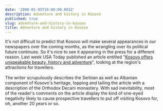 ```yaml
---
date: '2008-01-05T16:00:00.001Z'
description: Adventure and history in Kosovo
published: true
slug: adventure-and-history-in-kosovo
title: Adventure and history in Kosovo
---
```


It's not difficult to predict that Kosovo will make several appearances in our newspapers over the coming months, as the wrangling over its political future continues. So it's nice to see it appearing in the press for a different reason. Last week USA Today published an article entitled "<a href="http://www.usatoday.com/travel/destinations/2008-01-02-kosovo-adventure-history_N.htm?csp=34">Kosovo offers unspeakable beauty, history and adventure</a>", looking at the region's attractions for travellers.<br /><br />The writer scrupulously describes the Serbian as well as Albanian component of Kosovo's heritage, topping and tailing the article with a description of the Orthodox Decani monastery. With sad inevitability, most of the reader's comments on the article display the kind of one-eyed negativity likely to cause prospective travellers to put off visiting Kosovo for, oh, another 20 years or so.